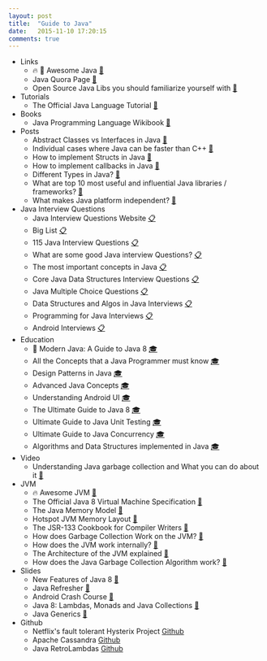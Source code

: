 ```yaml
---
layout: post
title:  "Guide to Java"
date:   2015-11-10 17:20:15
comments: true
---
```


- Links
    - :fire: :raised_hands: Awesome Java [:link:](https://github.com/akullpp/awesome-java)
    - Java Quora Page [:link:](https://www.quora.com/Java-programming-language)
    - Open Source Java Libs you should familiarize yourself with [:link:](https://www.quora.com/What-are-some-great-open-source-Java-libraries-that-every-java-developer-should-know)
- Tutorials
    - The Official Java Language Tutorial [:link:](https://docs.oracle.com/javase/tutorial/java/index.html)
- Books
    - Java Programming Language Wikibook [:link:](https://en.wikibooks.org/wiki/Java_Programming/Language_Fundamentals)
- Posts
    + Abstract Classes vs Interfaces in Java [:page_facing_up:](http://stackoverflow.com/questions/761194/interface-vs-abstract-class-general-oo) 
    + Individual cases where Java can be faster than C++ [:page_facing_up:](https://www.quora.com/In-what-cases-is-Java-faster-if-at-all-than-C)
    + How to implement Structs in Java [:page_facing_up:](http://stackoverflow.com/questions/36701/struct-like-objects-in-java)
    + How to implement callbacks in Java [:page_facing_up:](http://stackoverflow.com/questions/1476170/how-to-implement-callbacks-in-java/1477229#1477229)
    + Different Types in Java? [:page_facing_up:](https://www.quora.com/Java-programming-language/What-is-the-difference-between-types-and-classes-or-interfaces)
    + What are top 10 most useful and influential Java libraries / frameworks? [:page_facing_up:](https://www.quora.com/What-are-top-10-most-useful-and-influential-Java-libraries-frameworks)
    + What makes Java platform independent? [:page_facing_up:](https://www.quora.com/How-is-Java-platform-independent)
- Java Interview Questions
    - Java Interview Questions Website [:clipboard:](http://java-questions.com/)
    - Big List [:clipboard:](http://www.tutorialspoint.com/java/java_interview_questions.htm)
    - 115 Java Interview Questions [:clipboard:](http://www.javacodegeeks.com/2014/04/java-interview-questions-and-answers.html)
    - What are some good Java interview Questions? [:clipboard:](https://www.quora.com/What-are-good-interview-questions-for-Java-developers)
    - The most important concepts in Java [:clipboard:](https://www.quora.com/What-are-the-most-important-concepts-in-Java-that-should-be-learned-and-reviewed-before-a-technical-interview)
    - Core Java Data Structures Interview Questions [:clipboard:](http://www.corejavainterviewquestions.com/java-collections-data-structures-interview-questions/)
    - Java Multiple Choice Questions [:clipboard:](http://www.careerride.com/java-multiple-choice-questions.aspx)
    - Data Structures and Algos in Java Interviews [:clipboard:](https://github.com/donbeave/interview)
    - Programming for Java Interviews [:clipboard:](https://github.com/svozniuk/java-interviews)
    - Android Interviews [:clipboard:](https://github.com/derekargueta/Android-Interview-Questions)
- Education
    - :raised_hands: Modern Java: A Guide to Java 8 [:mortar_board:](https://github.com/winterbe/java8-tutorial)
    - All the Concepts that a Java Programmer must know [:mortar_board:](https://www.quora.com/What-are-the-concepts-every-Java-programmer-must-know)
    - Design Patterns in Java [:mortar_board:](http://www.javacodegeeks.com/2015/09/java-design-patterns.html)
    - Advanced Java Concepts [:mortar_board:](http://www.javacodegeeks.com/2015/09/advanced-java.html)
    - Understanding Android UI [:mortar_board:](http://www.javacodegeeks.com/2015/09/android-ui-design-basics.html)
    - The Ultimate Guide to Java 8 [:mortar_board:](http://www.javacodegeeks.com/2014/05/java-8-features-tutorial.html)
    - Ultimate Guide to Java Unit Testing [:mortar_board:](http://www.javacodegeeks.com/2014/11/junit-tutorial-unit-testing.html)
    - Ultimate Guide to Java Concurrency [:mortar_board:](http://www.javacodegeeks.com/2015/09/java-concurrency-essentials.html)
    - Algorithms and Data Structures implemented in Java [:mortar_board:](http://codelibrary.ml/doubly-linked-list/java)
- Video
    - Understanding Java garbage collection and What you can do about it [:movie_camera:](https://www.youtube.com/watch?v=_e5hujoTkgY)
- JVM
    - :fire: Awesome JVM [:link:](https://github.com/deephacks/awesome-jvm)
    - The Official Java 8 Virtual Machine Specification [:link:](https://docs.oracle.com/javase/specs/jvms/se8/jvms8.pdf)
    - The Java Memory Model [:link:](http://www.cs.umd.edu/~pugh/java/memoryModel/)
    - Hotspot JVM Memory Layout [:link:](http://mechanical-sympathy.blogspot.se/2011/07/false-sharing.html)
    - The JSR-133 Cookbook for Compiler Writers [:link:](http://gee.cs.oswego.edu/dl/jmm/cookbook.html)
    - How does Garbage Collection Work on the JVM? [:link:](https://www.quora.com/How-does-garbage-collection-work-in-the-JVM)
    - How does the JVM work internally? [:link:](https://www.quora.com/How-does-JVM-works-internally)
    - The Architecture of the JVM explained [:link:](http://www.artima.com/insidejvm/ed2/jvm2.html)
    - How does the Java Garbage Collection Algorithm work? [:link:](https://www.quora.com/How-does-the-Java-garbage-collection-algorithm-work)
- Slides
    - New Features of Java 8 [:floppy_disk:](https://speakerdeck.com/adamd/hello-java-8)
    - Java Refresher [:floppy_disk:](https://speakerdeck.com/robgthai/refreshing-java)
    - Android Crash Course [:floppy_disk:](https://speakerdeck.com/robgthai/android-crash-course-checklist)
    - Java 8:  Lambdas, Monads and Java Collections [:floppy_disk:](https://speakerdeck.com/pivovarit/java-8-lambdas-monads-and-java-collections)
    - Java Generics [:floppy_disk:](https://speakerdeck.com/gayashanna/java-generics)
- Github
    + Netflix's fault tolerant Hysterix Project [Github](https://github.com/Netflix/Hystrix)
    + Apache Cassandra [Github](http://cassandra.apache.org/)
    + Java RetroLambdas [Github](https://github.com/orfjackal/retrolambda)
   